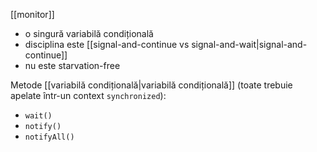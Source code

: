 [[monitor]]

- o singură variabilă condițională
- disciplina este [[signal-and-continue vs signal-and-wait|signal-and-continue]]
- nu este starvation-free

Metode [[variabilă condițională|variabilă condițională]] (toate trebuie apelate într-un context `synchronized`):
- `wait()`
- `notify()`
- `notifyAll()`